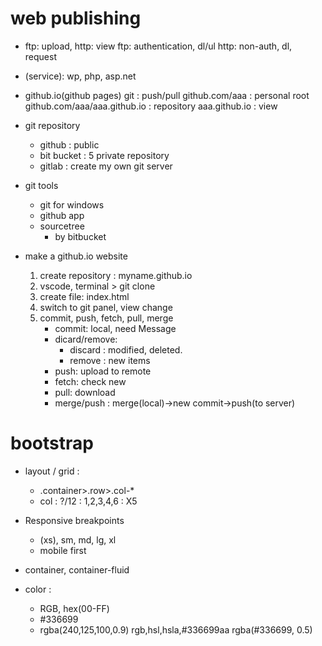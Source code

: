 # web publishing
* ftp: upload, http: view
    ftp: authentication, dl/ul
    http: non-auth, dl, request
* (service): wp, php, asp.net
* github.io(github pages)
    git : push/pull
    github.com/aaa : personal root
    github.com/aaa/aaa.github.io : repository
    aaa.github.io : view

* git repository
    * github : public
    * bit bucket : 5 private repository
    * gitlab : create my own git server

* git tools
    * git for windows
    * github app
    * sourcetree
        * by bitbucket

* make a github.io website
    1. create repository : myname.github.io
    2. vscode, terminal > git clone <github url>
    3. create file: index.html
    4. switch to git panel, view change
    5. commit, push, fetch, pull, merge
        * commit: local, need Message
        * dicard/remove: 
            * discard : modified, deleted.
            * remove : new items
        * push: upload to remote
        * fetch: check new 
        * pull: download
        * merge/push : merge(local)->new commit->push(to server)

# bootstrap
* layout / grid :
    * .container>.row>.col-*
    * col : ?/12 : 1,2,3,4,6 : X5
* Responsive breakpoints
    * (xs), sm, md, lg, xl
    * mobile first
* container, container-fluid

* color :
    * RGB, hex(00-FF)
    * #336699
    * rgba(240,125,100,0.9)
    rgb,hsl,hsla,#336699aa
    rgba(#336699, 0.5)